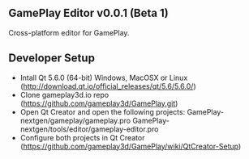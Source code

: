 ## GamePlay Editor v0.0.1 (Beta 1)

Cross-platform editor for GamePlay.

## Developer Setup

- Intall Qt 5.6.0 (64-bit) Windows, MacOSX or Linux (http://download.qt.io/official_releases/qt/5.6/5.6.0/)
- Clone gameplay3d.io repo (https://github.com/gameplay3d/GamePlay.git)
- Open Qt Creator and open the following projects:
	 GamePlay-nextgen/gameplay/gameplay.pro
	 GamePlay-nextgen/tools/editor/gameplay-editor.pro
- Configure both projects in Qt Creator (https://github.com/gameplay3d/GamePlay/wiki/QtCreator-Setup)